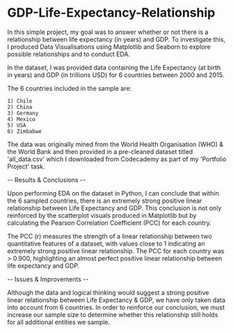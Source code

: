 # GDP-Life-Expectancy-Relationship

In this simple project, my goal was to answer whether or not there is a relationship between life expectancy (in years) and GDP. To investigate this, I produced Data Visualisations using Matplotlib and Seaborn to explore possible relationships and to conduct EDA.

In the dataset, I was provided data containing the Life Expectancy (at birth in years) and GDP (in trillions USD) for 6 countries between 2000 and 2015.

The 6 countries included in the sample are:
    
    1) Chile
    2) China
    3) Germany
    4) Mexico
    5) USA
    6) Zimbabwe 

The data was originally mined from the World Health Organisation (WHO) & the World Bank and then provided in a pre-cleaned dataset titled 'all_data.csv' which I downloaded from Codecademy as part of my 'Portfolio Project' task. 


-- Results & Conclusions --

Upon performing EDA on the dataset in Python, I can conclude that within the 6 sampled countries, there is an extremely strong positive linear relationship between Life Expectancy and GDP. This conclusion is not only reinforced by the scatterplot visuals produced in Matplotlib but by calculating the Pearson Correlation Coefficient (PCC) for each country. 

The PCC (r) measures the strength of a linear relationship between two quantitative features of a dataset, with values close to 1 indicating an extremely strong positive linear relationship. The PCC for each country was > 0.900, highlighting an almost perfect positive linear relationship between life expectancy and GDP. 


-- Issues & Improvements -- 

Although the data and logical thinking would suggest a strong positive linear relationship between Life Expectancy & GDP, we have only taken data into account from 6 countries. In order to reinforce our conclusion, we must increase our sample size to determine whether this relationship still holds for all additional entities we sample. 
